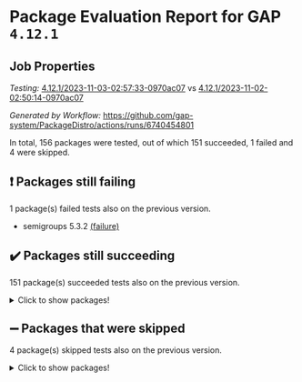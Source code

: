 # Package Evaluation Report for GAP `4.12.1`

## Job Properties

*Testing:* [4.12.1/2023-11-03-02:57:33-0970ac07](https://github.com/gap-system/PackageDistro/blob/data/reports/4.12.1/2023-11-03-02:57:33-0970ac07) vs [4.12.1/2023-11-02-02:50:14-0970ac07](https://github.com/gap-system/PackageDistro/blob/data/reports/4.12.1/2023-11-02-02:50:14-0970ac07)

*Generated by Workflow:* https://github.com/gap-system/PackageDistro/actions/runs/6740454801

In total, 156 packages were tested, out of which 151 succeeded, 1 failed and 4 were skipped.

## :exclamation: Packages still failing

1 package(s) failed tests also on the previous version.
- semigroups 5.3.2 [(failure)](https://github.com/gap-system/PackageDistro/actions/runs/6740454801/job/18324031136)

## :heavy_check_mark: Packages still succeeding

151 package(s) succeeded tests also on the previous version.
<details><summary>Click to show packages!</summary>

- 4ti2interface 2023.02-04 [(success)](https://github.com/gap-system/PackageDistro/actions/runs/6740454801/job/18324017065)
- ace 5.6.2 [(success)](https://github.com/gap-system/PackageDistro/actions/runs/6740454801/job/18324017150)
- aclib 1.3.2 [(success)](https://github.com/gap-system/PackageDistro/actions/runs/6740454801/job/18324017257)
- agt 0.3.1 [(success)](https://github.com/gap-system/PackageDistro/actions/runs/6740454801/job/18324017374)
- alnuth 3.2.1 [(success)](https://github.com/gap-system/PackageDistro/actions/runs/6740454801/job/18324017458)
- anupq 3.3.0 [(success)](https://github.com/gap-system/PackageDistro/actions/runs/6740454801/job/18324017559)
- atlasrep 2.1.7 [(success)](https://github.com/gap-system/PackageDistro/actions/runs/6740454801/job/18324017657)
- autodoc 2023.06.19 [(success)](https://github.com/gap-system/PackageDistro/actions/runs/6740454801/job/18324019148)
- automata 1.15 [(success)](https://github.com/gap-system/PackageDistro/actions/runs/6740454801/job/18324019262)
- automgrp 1.3.2 [(success)](https://github.com/gap-system/PackageDistro/actions/runs/6740454801/job/18324019370)
- autpgrp 1.11 [(success)](https://github.com/gap-system/PackageDistro/actions/runs/6740454801/job/18324019467)
- cap 2023.10-07 [(success)](https://github.com/gap-system/PackageDistro/actions/runs/6740454801/job/18324019550)
- caratinterface 2.3.5 [(success)](https://github.com/gap-system/PackageDistro/actions/runs/6740454801/job/18324019642)
- cddinterface 2022.11.01 [(success)](https://github.com/gap-system/PackageDistro/actions/runs/6740454801/job/18324019722)
- circle 1.6.6 [(success)](https://github.com/gap-system/PackageDistro/actions/runs/6740454801/job/18324019841)
- classicpres 1.22 [(success)](https://github.com/gap-system/PackageDistro/actions/runs/6740454801/job/18324019958)
- cohomolo 1.6.11 [(success)](https://github.com/gap-system/PackageDistro/actions/runs/6740454801/job/18324020064)
- congruence 1.2.5 [(success)](https://github.com/gap-system/PackageDistro/actions/runs/6740454801/job/18324020205)
- corelg 1.56 [(success)](https://github.com/gap-system/PackageDistro/actions/runs/6740454801/job/18324020307)
- crime 1.6 [(success)](https://github.com/gap-system/PackageDistro/actions/runs/6740454801/job/18324020416)
- crisp 1.4.6 [(success)](https://github.com/gap-system/PackageDistro/actions/runs/6740454801/job/18324020519)
- crypting 0.10.4 [(success)](https://github.com/gap-system/PackageDistro/actions/runs/6740454801/job/18324020621)
- cryst 4.1.26 [(success)](https://github.com/gap-system/PackageDistro/actions/runs/6740454801/job/18324020758)
- crystcat 1.1.10 [(success)](https://github.com/gap-system/PackageDistro/actions/runs/6740454801/job/18324020857)
- ctbllib 1.3.6 [(success)](https://github.com/gap-system/PackageDistro/actions/runs/6740454801/job/18324020964)
- cubefree 1.19 [(success)](https://github.com/gap-system/PackageDistro/actions/runs/6740454801/job/18324021064)
- curlinterface 2.3.2 [(success)](https://github.com/gap-system/PackageDistro/actions/runs/6740454801/job/18324021178)
- cvec 2.8.1 [(success)](https://github.com/gap-system/PackageDistro/actions/runs/6740454801/job/18324021275)
- datastructures 0.3.0 [(success)](https://github.com/gap-system/PackageDistro/actions/runs/6740454801/job/18324021386)
- deepthought 1.0.6 [(success)](https://github.com/gap-system/PackageDistro/actions/runs/6740454801/job/18324021472)
- design 1.8 [(success)](https://github.com/gap-system/PackageDistro/actions/runs/6740454801/job/18324021570)
- difsets 2.3.1 [(success)](https://github.com/gap-system/PackageDistro/actions/runs/6740454801/job/18324021664)
- digraphs 1.6.3 [(success)](https://github.com/gap-system/PackageDistro/actions/runs/6740454801/job/18324021781)
- edim 1.3.7 [(success)](https://github.com/gap-system/PackageDistro/actions/runs/6740454801/job/18324021886)
- example 4.3.4 [(success)](https://github.com/gap-system/PackageDistro/actions/runs/6740454801/job/18324022012)
- examplesforhomalg 2023.10-01 [(success)](https://github.com/gap-system/PackageDistro/actions/runs/6740454801/job/18324022126)
- factint 1.6.3 [(success)](https://github.com/gap-system/PackageDistro/actions/runs/6740454801/job/18324022212)
- ferret 1.0.9 [(success)](https://github.com/gap-system/PackageDistro/actions/runs/6740454801/job/18324022324)
- fga 1.5.0 [(success)](https://github.com/gap-system/PackageDistro/actions/runs/6740454801/job/18324022422)
- fining 1.5.6 [(success)](https://github.com/gap-system/PackageDistro/actions/runs/6740454801/job/18324022536)
- float 1.0.3 [(success)](https://github.com/gap-system/PackageDistro/actions/runs/6740454801/job/18324022639)
- format 1.4.3 [(success)](https://github.com/gap-system/PackageDistro/actions/runs/6740454801/job/18324022749)
- forms 1.2.9 [(success)](https://github.com/gap-system/PackageDistro/actions/runs/6740454801/job/18324022875)
- fplsa 1.2.6 [(success)](https://github.com/gap-system/PackageDistro/actions/runs/6740454801/job/18324022992)
- fr 2.4.12 [(success)](https://github.com/gap-system/PackageDistro/actions/runs/6740454801/job/18324023110)
- francy 2.0.3 [(success)](https://github.com/gap-system/PackageDistro/actions/runs/6740454801/job/18324023211)
- fwtree 1.3 [(success)](https://github.com/gap-system/PackageDistro/actions/runs/6740454801/job/18324023327)
- gapdoc 1.6.6 [(success)](https://github.com/gap-system/PackageDistro/actions/runs/6740454801/job/18324023436)
- gauss 2023.02-04 [(success)](https://github.com/gap-system/PackageDistro/actions/runs/6740454801/job/18324023566)
- gaussforhomalg 2023.10-01 [(success)](https://github.com/gap-system/PackageDistro/actions/runs/6740454801/job/18324023676)
- gbnp 1.0.5 [(success)](https://github.com/gap-system/PackageDistro/actions/runs/6740454801/job/18324023783)
- generalizedmorphismsforcap 2023.08-02 [(success)](https://github.com/gap-system/PackageDistro/actions/runs/6740454801/job/18324023892)
- genss 1.6.8 [(success)](https://github.com/gap-system/PackageDistro/actions/runs/6740454801/job/18324023989)
- gradedmodules 2023.09-01 [(success)](https://github.com/gap-system/PackageDistro/actions/runs/6740454801/job/18324024085)
- gradedringforhomalg 2023.08-01 [(success)](https://github.com/gap-system/PackageDistro/actions/runs/6740454801/job/18324024200)
- grape 4.9.0 [(success)](https://github.com/gap-system/PackageDistro/actions/runs/6740454801/job/18324024295)
- groupoids 1.73 [(success)](https://github.com/gap-system/PackageDistro/actions/runs/6740454801/job/18324024404)
- grpconst 2.6.4 [(success)](https://github.com/gap-system/PackageDistro/actions/runs/6740454801/job/18324024515)
- guarana 0.96.3 [(success)](https://github.com/gap-system/PackageDistro/actions/runs/6740454801/job/18324024622)
- guava 3.18 [(success)](https://github.com/gap-system/PackageDistro/actions/runs/6740454801/job/18324024709)
- hap 1.60 [(success)](https://github.com/gap-system/PackageDistro/actions/runs/6740454801/job/18324024831)
- hapcryst 0.1.15 [(success)](https://github.com/gap-system/PackageDistro/actions/runs/6740454801/job/18324024945)
- hecke 1.5.3 [(success)](https://github.com/gap-system/PackageDistro/actions/runs/6740454801/job/18324025046)
- help 3.5 [(success)](https://github.com/gap-system/PackageDistro/actions/runs/6740454801/job/18324025158)
- homalg 2023.10-01 [(success)](https://github.com/gap-system/PackageDistro/actions/runs/6740454801/job/18324025235)
- homalgtocas 2023.08-01 [(success)](https://github.com/gap-system/PackageDistro/actions/runs/6740454801/job/18324025359)
- idrel 2.45 [(success)](https://github.com/gap-system/PackageDistro/actions/runs/6740454801/job/18324025455)
- images 1.3.1 [(success)](https://github.com/gap-system/PackageDistro/actions/runs/6740454801/job/18324025550)
- intpic 0.3.0 [(success)](https://github.com/gap-system/PackageDistro/actions/runs/6740454801/job/18324025648)
- io 4.8.2 [(success)](https://github.com/gap-system/PackageDistro/actions/runs/6740454801/job/18324025736)
- io_forhomalg 2023.02-04 [(success)](https://github.com/gap-system/PackageDistro/actions/runs/6740454801/job/18324025843)
- irredsol 1.4.4 [(success)](https://github.com/gap-system/PackageDistro/actions/runs/6740454801/job/18324025934)
- json 2.1.1 [(success)](https://github.com/gap-system/PackageDistro/actions/runs/6740454801/job/18324026035)
- jupyterkernel 1.5.0 [(success)](https://github.com/gap-system/PackageDistro/actions/runs/6740454801/job/18324026134)
- jupyterviz 1.5.6 [(success)](https://github.com/gap-system/PackageDistro/actions/runs/6740454801/job/18324026241)
- kan 1.36 [(success)](https://github.com/gap-system/PackageDistro/actions/runs/6740454801/job/18324026342)
- kbmag 1.5.11 [(success)](https://github.com/gap-system/PackageDistro/actions/runs/6740454801/job/18324026448)
- laguna 3.9.6 [(success)](https://github.com/gap-system/PackageDistro/actions/runs/6740454801/job/18324026536)
- liealgdb 2.2.1 [(success)](https://github.com/gap-system/PackageDistro/actions/runs/6740454801/job/18324026631)
- liepring 2.8 [(success)](https://github.com/gap-system/PackageDistro/actions/runs/6740454801/job/18324026741)
- liering 2.4.2 [(success)](https://github.com/gap-system/PackageDistro/actions/runs/6740454801/job/18324026852)
- linearalgebraforcap 2023.10-04 [(success)](https://github.com/gap-system/PackageDistro/actions/runs/6740454801/job/18324026948)
- localizeringforhomalg 2023.10-01 [(success)](https://github.com/gap-system/PackageDistro/actions/runs/6740454801/job/18324027055)
- loops 3.4.3 [(success)](https://github.com/gap-system/PackageDistro/actions/runs/6740454801/job/18324027170)
- lpres 1.0.3 [(success)](https://github.com/gap-system/PackageDistro/actions/runs/6740454801/job/18324027268)
- majoranaalgebras 1.5.1 [(success)](https://github.com/gap-system/PackageDistro/actions/runs/6740454801/job/18324027379)
- mapclass 1.4.6 [(success)](https://github.com/gap-system/PackageDistro/actions/runs/6740454801/job/18324027514)
- matgrp 0.70 [(success)](https://github.com/gap-system/PackageDistro/actions/runs/6740454801/job/18324027620)
- matricesforhomalg 2023.10-01 [(success)](https://github.com/gap-system/PackageDistro/actions/runs/6740454801/job/18324027743)
- modisom 2.5.4 [(success)](https://github.com/gap-system/PackageDistro/actions/runs/6740454801/job/18324027830)
- modulepresentationsforcap 2023.10-01 [(success)](https://github.com/gap-system/PackageDistro/actions/runs/6740454801/job/18324027941)
- modules 2023.10-01 [(success)](https://github.com/gap-system/PackageDistro/actions/runs/6740454801/job/18324028070)
- monoidalcategories 2023.10-01 [(success)](https://github.com/gap-system/PackageDistro/actions/runs/6740454801/job/18324028166)
- nconvex 2022.09-01 [(success)](https://github.com/gap-system/PackageDistro/actions/runs/6740454801/job/18324028268)
- nilmat 1.4.2 [(success)](https://github.com/gap-system/PackageDistro/actions/runs/6740454801/job/18324028369)
- nock 1.5 [(success)](https://github.com/gap-system/PackageDistro/actions/runs/6740454801/job/18324028466)
- normalizinterface 1.3.6 [(success)](https://github.com/gap-system/PackageDistro/actions/runs/6740454801/job/18324028567)
- nq 2.5.10 [(success)](https://github.com/gap-system/PackageDistro/actions/runs/6740454801/job/18324028702)
- numericalsgps 1.3.1 [(success)](https://github.com/gap-system/PackageDistro/actions/runs/6740454801/job/18324028812)
- openmath 11.5.3 [(success)](https://github.com/gap-system/PackageDistro/actions/runs/6740454801/job/18324028927)
- orb 4.9.0 [(success)](https://github.com/gap-system/PackageDistro/actions/runs/6740454801/job/18324029044)
- packagemanager 1.4.1 [(success)](https://github.com/gap-system/PackageDistro/actions/runs/6740454801/job/18324029158)
- patternclass 2.4.3 [(success)](https://github.com/gap-system/PackageDistro/actions/runs/6740454801/job/18324029250)
- permut 2.0.4 [(success)](https://github.com/gap-system/PackageDistro/actions/runs/6740454801/job/18324029351)
- polenta 1.3.10 [(success)](https://github.com/gap-system/PackageDistro/actions/runs/6740454801/job/18324029449)
- polymaking 0.8.7 [(success)](https://github.com/gap-system/PackageDistro/actions/runs/6740454801/job/18324029533)
- primgrp 3.4.4 [(success)](https://github.com/gap-system/PackageDistro/actions/runs/6740454801/job/18324029590)
- profiling 2.5.4 [(success)](https://github.com/gap-system/PackageDistro/actions/runs/6740454801/job/18324029676)
- qpa 1.34 [(success)](https://github.com/gap-system/PackageDistro/actions/runs/6740454801/job/18324029792)
- quagroup 1.8.3 [(success)](https://github.com/gap-system/PackageDistro/actions/runs/6740454801/job/18324029887)
- radiroot 2.9 [(success)](https://github.com/gap-system/PackageDistro/actions/runs/6740454801/job/18324030004)
- rcwa 4.7.1 [(success)](https://github.com/gap-system/PackageDistro/actions/runs/6740454801/job/18324030105)
- rds 1.8 [(success)](https://github.com/gap-system/PackageDistro/actions/runs/6740454801/job/18324030199)
- recog 1.4.2 [(success)](https://github.com/gap-system/PackageDistro/actions/runs/6740454801/job/18324030293)
- repndecomp 1.3.0 [(success)](https://github.com/gap-system/PackageDistro/actions/runs/6740454801/job/18324030417)
- repsn 3.1.1 [(success)](https://github.com/gap-system/PackageDistro/actions/runs/6740454801/job/18324030517)
- resclasses 4.7.3 [(success)](https://github.com/gap-system/PackageDistro/actions/runs/6740454801/job/18324030616)
- ringsforhomalg 2023.09-01 [(success)](https://github.com/gap-system/PackageDistro/actions/runs/6740454801/job/18324030747)
- sco 2023.08-01 [(success)](https://github.com/gap-system/PackageDistro/actions/runs/6740454801/job/18324030884)
- scscp 2.4.1 [(success)](https://github.com/gap-system/PackageDistro/actions/runs/6740454801/job/18324031030)
- sglppow 2.3 [(success)](https://github.com/gap-system/PackageDistro/actions/runs/6740454801/job/18324031242)
- sgpviz 0.999.5 [(success)](https://github.com/gap-system/PackageDistro/actions/runs/6740454801/job/18324031356)
- simpcomp 2.1.14 [(success)](https://github.com/gap-system/PackageDistro/actions/runs/6740454801/job/18324031447)
- singular 2023.02.09 [(success)](https://github.com/gap-system/PackageDistro/actions/runs/6740454801/job/18324031557)
- sl2reps 1.1 [(success)](https://github.com/gap-system/PackageDistro/actions/runs/6740454801/job/18324031656)
- sla 1.5.3 [(success)](https://github.com/gap-system/PackageDistro/actions/runs/6740454801/job/18324031772)
- smallgrp 1.5.3 [(success)](https://github.com/gap-system/PackageDistro/actions/runs/6740454801/job/18324031887)
- smallsemi 0.6.13 [(success)](https://github.com/gap-system/PackageDistro/actions/runs/6740454801/job/18324032022)
- sonata 2.9.6 [(success)](https://github.com/gap-system/PackageDistro/actions/runs/6740454801/job/18324032112)
- sophus 1.27 [(success)](https://github.com/gap-system/PackageDistro/actions/runs/6740454801/job/18324032224)
- sotgrps 1.2 [(success)](https://github.com/gap-system/PackageDistro/actions/runs/6740454801/job/18324032331)
- spinsym 1.5.2 [(success)](https://github.com/gap-system/PackageDistro/actions/runs/6740454801/job/18324032453)
- standardff 1.0 [(success)](https://github.com/gap-system/PackageDistro/actions/runs/6740454801/job/18324032573)
- symbcompcc 1.3.2 [(success)](https://github.com/gap-system/PackageDistro/actions/runs/6740454801/job/18324032690)
- thelma 1.3 [(success)](https://github.com/gap-system/PackageDistro/actions/runs/6740454801/job/18324032802)
- tomlib 1.2.9 [(success)](https://github.com/gap-system/PackageDistro/actions/runs/6740454801/job/18324032895)
- toolsforhomalg 2023.10-01 [(success)](https://github.com/gap-system/PackageDistro/actions/runs/6740454801/job/18324032992)
- toric 1.9.5 [(success)](https://github.com/gap-system/PackageDistro/actions/runs/6740454801/job/18324033098)
- toricvarieties 2022.07.13 [(success)](https://github.com/gap-system/PackageDistro/actions/runs/6740454801/job/18324033195)
- transgrp 3.6.4 [(success)](https://github.com/gap-system/PackageDistro/actions/runs/6740454801/job/18324033302)
- ugaly 4.1.3 [(success)](https://github.com/gap-system/PackageDistro/actions/runs/6740454801/job/18324033490)
- unipot 1.5 [(success)](https://github.com/gap-system/PackageDistro/actions/runs/6740454801/job/18324033866)
- unitlib 4.2.0 [(success)](https://github.com/gap-system/PackageDistro/actions/runs/6740454801/job/18324033959)
- utils 0.84 [(success)](https://github.com/gap-system/PackageDistro/actions/runs/6740454801/job/18324034070)
- uuid 0.7 [(success)](https://github.com/gap-system/PackageDistro/actions/runs/6740454801/job/18324034154)
- walrus 0.9991 [(success)](https://github.com/gap-system/PackageDistro/actions/runs/6740454801/job/18324034232)
- wedderga 4.10.4 [(success)](https://github.com/gap-system/PackageDistro/actions/runs/6740454801/job/18324034320)
- xmod 2.91 [(success)](https://github.com/gap-system/PackageDistro/actions/runs/6740454801/job/18324034432)
- xmodalg 1.23 [(success)](https://github.com/gap-system/PackageDistro/actions/runs/6740454801/job/18324034524)
- yangbaxter 0.10.3 [(success)](https://github.com/gap-system/PackageDistro/actions/runs/6740454801/job/18324034596)
- zeromqinterface 0.14 [(success)](https://github.com/gap-system/PackageDistro/actions/runs/6740454801/job/18324034705)
</details>

## :heavy_minus_sign: Packages that were skipped

4 package(s) skipped tests also on the previous version.
<details><summary>Click to show packages!</summary>

- browse 1.8.21 [(skipped)](https://github.com/gap-system/PackageDistro/actions/runs/6740454801/job/18323553401)
- itc 1.5.1 [(skipped)](https://github.com/gap-system/PackageDistro/actions/runs/6740454801/job/18323553401)
- polycyclic 2.16 [(skipped)](https://github.com/gap-system/PackageDistro/actions/runs/6740454801/job/18323553401)
- xgap 4.31 [(skipped)](https://github.com/gap-system/PackageDistro/actions/runs/6740454801/job/18323553401)
</details>

